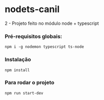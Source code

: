 # nodets-canil
2 - Projeto feito no módulo node + typescript

### Pré-requisitos globais:
`npm i -g nodemon typescript ts-node`

### Instalação
`npm install`

### Para rodar o projeto
`npm run start-dev`